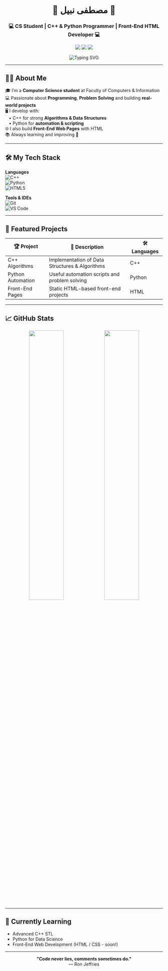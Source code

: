 <h1 align="center">🚀 مصطفى نبيل 🚀</h1>
<h3 align="center">💻 CS Student | C++ & Python Programmer | Front-End HTML Developer 💻</h3>

<p align="center">
  <a href="mailto:mostafam3570@gmail.com"><img src="https://img.shields.io/badge/Gmail-D14836?style=for-the-badge&logo=gmail&logoColor=white"></a>
  <a href="https://www.facebook.com/share/15BjUvQMe2/"><img src="https://img.shields.io/badge/Facebook-1877F2?style=for-the-badge&logo=facebook&logoColor=white"></a>
  <a href="https://www.instagram.com/mostafa_nabil_60_?igsh=dmZzMzcyYjUweWoz"><img src="https://img.shields.io/badge/Instagram-E4405F?style=for-the-badge&logo=instagram&logoColor=white"></a>
</p>

<p align="center">
  <img src="https://readme-typing-svg.herokuapp.com?font=Fira+Code&size=20&pause=1000&color=00F7FF&center=true&vCenter=true&width=435&lines=Computer+Science+Student;C%2B%2B+Programmer;Python+Developer;Front-End+Developer+(HTML);Lifelong+Learner+%F0%9F%9A%80" alt="Typing SVG" />
</p>

---

## 🧑‍🎓 About Me

🎓 I’m a **Computer Science student** at Faculty of Computers & Information  
💻 Passionate about **Programming**, **Problem Solving** and building **real-world projects**  
🖥️ I develop with:  
&nbsp; &nbsp;• C++ for strong **Algorithms & Data Structures**  
&nbsp; &nbsp;• Python for **automation & scripting**  
🌐 I also build **Front-End Web Pages** with HTML  
📚 Always learning and improving 🚀  

---

## 🛠️ My Tech Stack

**Languages**  
![C++](https://img.shields.io/badge/C++-00599C?style=for-the-badge&logo=c%2B%2B&logoColor=white)  
![Python](https://img.shields.io/badge/Python-3776AB?style=for-the-badge&logo=python&logoColor=white)  
![HTML5](https://img.shields.io/badge/HTML5-E34F26?style=for-the-badge&logo=html5&logoColor=white)  

**Tools & IDEs**  
![Git](https://img.shields.io/badge/Git-F05032?style=for-the-badge&logo=git&logoColor=white)  
![VS Code](https://img.shields.io/badge/VSCode-007ACC?style=for-the-badge&logo=visualstudiocode&logoColor=white)

---

## 🧩 Featured Projects

| 🏆 Project | 🚀 Description | 🛠️ Languages |
|------------|----------------|--------------|
| C++ Algorithms | Implementation of Data Structures & Algorithms | C++ |
| Python Automation | Useful automation scripts and problem solving | Python |
| Front-End Pages | Static HTML-based front-end projects | HTML |

---

## 📈 GitHub Stats

<p align="center">
  <img src="https://github-readme-stats.vercel.app/api?username=MostafaNabill1&show_icons=true&theme=radical&count_private=true" width="47%" />
  <img src="https://github-readme-stats.vercel.app/api/top-langs/?username=MostafaNabill1&layout=compact&theme=radical&langs_count=6" width="47%" />
</p>

---

## 🚀 Currently Learning

- Advanced C++ STL  
- Python for Data Science  
- Front-End Web Development (HTML / CSS - soon!)

---

<p align="center">
  <b>"Code never lies, comments sometimes do."</b><br>
  — Ron Jeffries
</p>






